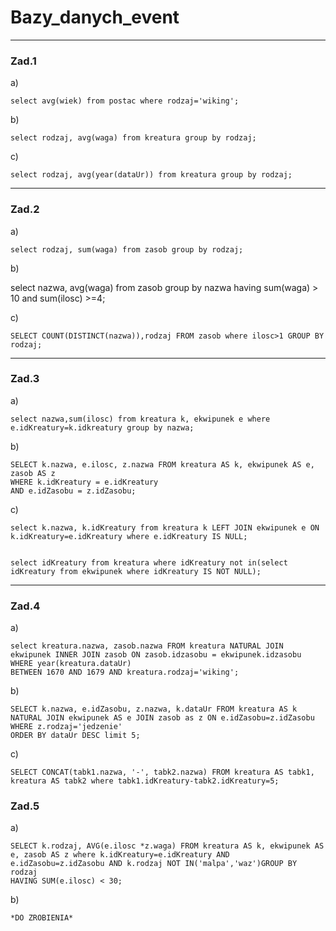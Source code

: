 # Bazy_danych_event

***
 ### Zad.1
a)

    select avg(wiek) from postac where rodzaj='wiking';



 b)


    select rodzaj, avg(waga) from kreatura group by rodzaj;


 c)

    select rodzaj, avg(year(dataUr)) from kreatura group by rodzaj;



  ***
  ### Zad.2

  a)

    select rodzaj, sum(waga) from zasob group by rodzaj;



 b)


   select nazwa, avg(waga) from zasob group by nazwa having sum(waga) > 10 and sum(ilosc) >=4;


 c)

    SELECT COUNT(DISTINCT(nazwa)),rodzaj FROM zasob where ilosc>1 GROUP BY rodzaj;


  ***
  ### Zad.3

  a)

    select nazwa,sum(ilosc) from kreatura k, ekwipunek e where e.idKreatury=k.idkreatury group by nazwa;



 b)


    SELECT k.nazwa, e.ilosc, z.nazwa FROM kreatura AS k, ekwipunek AS e, zasob AS z
    WHERE k.idKreatury = e.idKreatury
    AND e.idZasobu = z.idZasobu;


 c)

    select k.nazwa, k.idKreatury from kreatura k LEFT JOIN ekwipunek e ON k.idKreatury=e.idKreatury where e.idKreatury IS NULL;
    
    
    select idKreatury from kreatura where idKreatury not in(select idKreatury from ekwipunek where idKreatury IS NOT NULL);


  ***
  ### Zad.4

  a)

    select kreatura.nazwa, zasob.nazwa FROM kreatura NATURAL JOIN ekwipunek INNER JOIN zasob ON zasob.idzasobu = ekwipunek.idzasobu WHERE year(kreatura.dataUr)
    BETWEEN 1670 AND 1679 AND kreatura.rodzaj='wiking';



 b)


    SELECT k.nazwa, e.idZasobu, z.nazwa, k.dataUr FROM kreatura AS k NATURAL JOIN ekwipunek AS e JOIN zasob as z ON e.idZasobu=z.idZasobu WHERE z.rodzaj='jedzenie' 
    ORDER BY dataUr DESC limit 5;


 c)

    SELECT CONCAT(tabk1.nazwa, '-', tabk2.nazwa) FROM kreatura AS tabk1, kreatura AS tabk2 where tabk1.idKreatury-tabk2.idKreatury=5;


   ### Zad.5

  a)

    SELECT k.rodzaj, AVG(e.ilosc *z.waga) FROM kreatura AS k, ekwipunek AS e, zasob AS z where k.idKreatury=e.idKreatury AND e.idZasobu=z.idZasobu AND k.rodzaj NOT IN('malpa','waz')GROUP BY rodzaj 
    HAVING SUM(e.ilosc) < 30;



 b)


    *DO ZROBIENIA*

